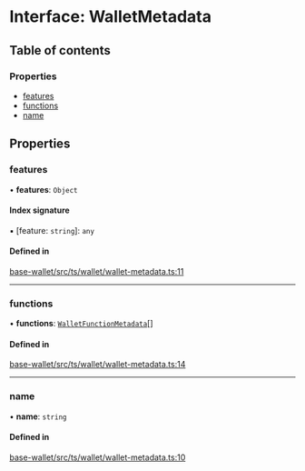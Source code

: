 # Interface: WalletMetadata

## Table of contents

### Properties

- [features](WalletMetadata.md#features)
- [functions](WalletMetadata.md#functions)
- [name](WalletMetadata.md#name)

## Properties

### features

• **features**: `Object`

#### Index signature

▪ [feature: `string`]: `any`

#### Defined in

[base-wallet/src/ts/wallet/wallet-metadata.ts:11](https://gitlab.com/i3-market/code/wp3/t3.2/i3m-wallet-monorepo/-/blob/f6240c7/packages/base-wallet/src/ts/wallet/wallet-metadata.ts#L11)

___

### functions

• **functions**: [`WalletFunctionMetadata`](WalletFunctionMetadata.md)[]

#### Defined in

[base-wallet/src/ts/wallet/wallet-metadata.ts:14](https://gitlab.com/i3-market/code/wp3/t3.2/i3m-wallet-monorepo/-/blob/f6240c7/packages/base-wallet/src/ts/wallet/wallet-metadata.ts#L14)

___

### name

• **name**: `string`

#### Defined in

[base-wallet/src/ts/wallet/wallet-metadata.ts:10](https://gitlab.com/i3-market/code/wp3/t3.2/i3m-wallet-monorepo/-/blob/f6240c7/packages/base-wallet/src/ts/wallet/wallet-metadata.ts#L10)
